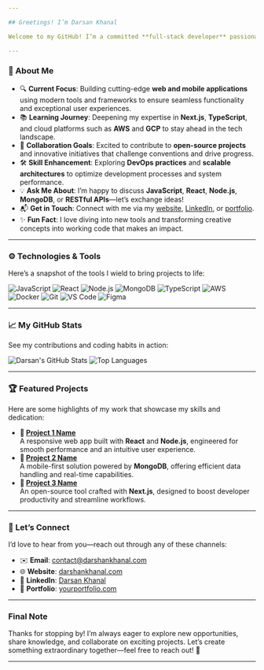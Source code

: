 ```yaml
---

## Greetings! I’m Darsan Khanal

Welcome to my GitHub! I’m a committed **full-stack developer** passionate about designing and delivering robust, scalable, and user-focused software solutions that solve real-world problems with precision and creativity.

---
```


### 🌟 About Me

- 🔍 **Current Focus**: Building cutting-edge **web and mobile applications** using modern tools and frameworks to ensure seamless functionality and exceptional user experiences.
- 📚 **Learning Journey**: Deepening my expertise in **Next.js**, **TypeScript**, and cloud platforms such as **AWS** and **GCP** to stay ahead in the tech landscape.
- 🤝 **Collaboration Goals**: Excited to contribute to **open-source projects** and innovative initiatives that challenge conventions and drive progress.
- 🛠️ **Skill Enhancement**: Exploring **DevOps practices** and **scalable architectures** to optimize development processes and system performance.
- 💡 **Ask Me About**: I’m happy to discuss **JavaScript**, **React**, **Node.js**, **MongoDB**, or **RESTful APIs**—let’s exchange ideas!
- 📬 **Get in Touch**: Connect with me via my [website](https://www.darshankhanal.com), [LinkedIn](https://www.linkedin.com/in/darsan-khanal-16a709309/), or [portfolio](https://yourportfolio.com).
- ✨ **Fun Fact**: I love diving into new tools and transforming creative concepts into working code that makes an impact.

---

### ⚙️ Technologies & Tools

Here’s a snapshot of the tools I wield to bring projects to life:

![JavaScript](https://img.shields.io/badge/-JavaScript-333?style=flat-square&logo=javascript)
![React](https://img.shields.io/badge/-React-333?style=flat-square&logo=react)
![Node.js](https://img.shields.io/badge/-Node.js-333?style=flat-square&logo=node.js)
![MongoDB](https://img.shields.io/badge/-MongoDB-333?style=flat-square&logo=mongodb)
![TypeScript](https://img.shields.io/badge/-TypeScript-333?style=flat-square&logo=typescript)
![AWS](https://img.shields.io/badge/-AWS-333?style=flat-square&logo=amazon-aws)
![Docker](https://img.shields.io/badge/-Docker-333?style=flat-square&logo=docker)
![Git](https://img.shields.io/badge/-Git-333?style=flat-square&logo=git)
![VS Code](https://img.shields.io/badge/-VS%20Code-333?style=flat-square&logo=visual-studio-code)
![Figma](https://img.shields.io/badge/-Figma-333?style=flat-square&logo=figma)

---

### 📈 My GitHub Stats

See my contributions and coding habits in action:

![Darsan's GitHub Stats](https://github-readme-stats.vercel.app/api?username=Darsan01&show_icons=true&theme=dracula)
![Top Languages](https://github-readme-stats.vercel.app/api/top-langs/?username=Darsan01&layout=compact&theme=dracula)

---

### 🏆 Featured Projects

Here are some highlights of my work that showcase my skills and dedication:

- **🔗 [Project 1 Name](https://github.com/Darsan01/project1)**  
  A responsive web app built with **React** and **Node.js**, engineered for smooth performance and an intuitive user experience.
- **🔗 [Project 2 Name](https://github.com/Darsan01/project2)**  
  A mobile-first solution powered by **MongoDB**, offering efficient data handling and real-time capabilities.
- **🔗 [Project 3 Name](https://github.com/Darsan01/project3)**  
  An open-source tool crafted with **Next.js**, designed to boost developer productivity and streamline workflows.

---

### 📲 Let’s Connect

I’d love to hear from you—reach out through any of these channels:

- ✉️ **Email**: [contact@darshankhanal.com](mailto:contact@darshankhanal.com)  
- 🌐 **Website**: [darshankhanal.com](https://www.darshankhanal.com)  
- 💼 **LinkedIn**: [Darsan Khanal](https://www.linkedin.com/in/darsan-khanal-16a709309/)  
- 🎨 **Portfolio**: [yourportfolio.com](https://yourportfolio.com)  

---

### Final Note

Thanks for stopping by! I’m always eager to explore new opportunities, share knowledge, and collaborate on exciting projects. Let’s create something extraordinary together—feel free to reach out! 🚀

---
